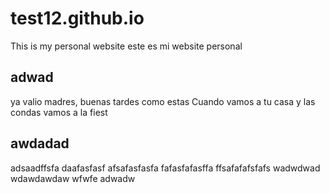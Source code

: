 # test12.github.io
This is  my personal website
este es mi website personal
## adwad

ya valio madres, buenas tardes como estas
Cuando vamos a tu casa
y las condas
vamos a la fiest

## awdadad
adsaadffsfa
daafasfasf
afsafasfasfa
fafasfafasffa
ffsafafafsfafs
wadwdwad
wdawdawdaw
wfwfe
adwadw
